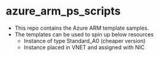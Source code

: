 # azure_arm_ps_scripts
- This repo contains the Azure ARM template samples.
- The templates can be used to spin up below resources
  - Instance of type Standard_A0 (cheaper version)
  - Instance placed in VNET and assigned with NIC
